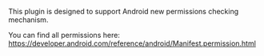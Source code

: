 This plugin is designed to support Android new permissions checking mechanism.

You can find all permissions here: https://developer.android.com/reference/android/Manifest.permission.html
